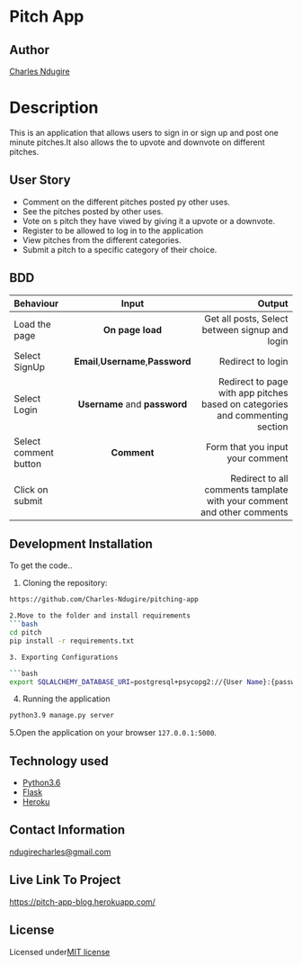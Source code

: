 # Pitch App

## Author
[Charles Ndugire](https://github.com/Charles-Ndugire)

# Description

This is an application that allows users to sign in or sign up and post one minute pitches.It also allows the to upvote and downvote on different pitches.

## User Story
- Comment on the different pitches posted py other uses.
- See the pitches posted by other uses.
- Vote on s pitch they have viwed by giving it a upvote or a downvote.
- Register to be allowed to log in to the application
- View pitches from the different categories.
- Submit a pitch to a specific category of their choice.

## BDD

| Behaviour             |                Input                |                                                                       Output |
| :-------------------- | :---------------------------------: | ---------------------------------------------------------------------------: |
| Load the page         |          **On page load**           |                               Get all posts, Select between signup and login |
| Select SignUp         | **Email**,**Username**,**Password** |                                                            Redirect to login |
| Select Login          |    **Username** and **password**    | Redirect to page with app pitches based on categories and commenting section |
| Select comment button |             **Comment**             |                                             Form that you input your comment |
| Click on submit       |                                     |       Redirect to all comments tamplate with your comment and other comments |

## Development Installation
To get the code..

1. Cloning the repository:

```bash
https://github.com/Charles-Ndugire/pitching-app

2.Move to the folder and install requirements
```bash
cd pitch
pip install -r requirements.txt

3. Exporting Configurations

```bash
export SQLALCHEMY_DATABASE_URI=postgresql+psycopg2://{User Name}:{password}@localhost/{database name}
```
4. Running the application
```bash
python3.9 manage.py server
```
5.Open the application on your browser `127.0.0.1:5000`.

## Technology used
- [Python3.6](https://www.python.org/)
- [Flask](http://flask.pocoo.org/)
- [Heroku](https://heroku.com)

## Contact Information
ndugirecharles@gmail.com

## Live Link To Project
https://pitch-app-blog.herokuapp.com/
## License
Licensed under[MIT license](license)

